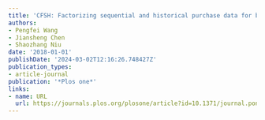 ```yaml
---
title: 'CFSH: Factorizing sequential and historical purchase data for basket recommendation'
authors:
- Pengfei Wang
- Jiansheng Chen
- Shaozhang Niu
date: '2018-01-01'
publishDate: '2024-03-02T12:16:26.748427Z'
publication_types:
- article-journal
publication: '*Plos one*'
links:
- name: URL
  url: https://journals.plos.org/plosone/article?id=10.1371/journal.pone.0203191
---
```

